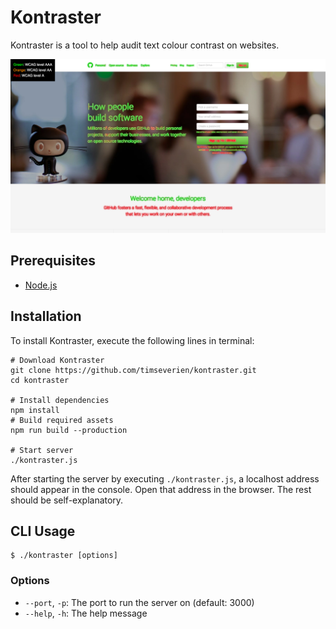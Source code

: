 # Kontraster

Kontraster is a tool to help audit text colour contrast on websites.

![Screenshot of Kontraster](docs/screenshot.jpg)

## Prerequisites

- [Node.js](https://nodejs.org/)

## Installation

To install Kontraster, execute the following lines in terminal:

```shell
# Download Kontraster
git clone https://github.com/timseverien/kontraster.git
cd kontraster

# Install dependencies
npm install
# Build required assets
npm run build --production

# Start server
./kontraster.js
```

After starting the server by executing `./kontraster.js`, a localhost address should appear in the console. Open that address in the browser. The rest should be self-explanatory.

## CLI Usage

```shell
$ ./kontraster [options]
```

### Options

- `--port`, `-p`: The port to run the server on (default: 3000)
- `--help`, `-h`: The help message
